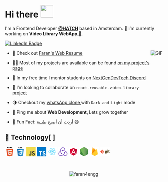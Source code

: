 <h1>Hi there <img src="https://media.giphy.com/media/hvRJCLFzcasrR4ia7z/giphy.gif" width="40px" height="40px"></h1>

<p>I'm a Frontend Developer <strong><a target="_blank"  href="https://hatchstudio.co/">@HATCH</a></strong> based in Amsterdam. 🔭 I’m currently working on <strong>Video Library WebApp</strong><a target="_blank"  href="https://islaamify360.web.app/home"> 🔗</a>.

<p align="left">
<a target="_blank"  href="https://www.linkedin.com/in/faran4engg/"><img src="https://img.shields.io/badge/-@faran4engg-0077B5?style=flat-square&amp;labelColor=0077B5&amp;logo=LinkedIn&amp;link=https://www.linkedin.com/in/faran4engg/" alt="LinkedIn Badge"></a>
<!-- <a target="_blank"><img src="https://visitor-badge.glitch.me/badge?page_id=faran4engg.faran4engg" alt="Vistor Badge"></a>
</p> -->

</p>

<!-- <img align="right" alt="GIF" height="300px" src="https://media.giphy.com/media/du3J3cXyzhj75IOgvA/giphy.gif" /> -->
<img align="right" alt="GIF" height="300px" src="https://media.giphy.com/media/xT9IgzoKnwFNmISR8I/giphy.gif" />
<!-- <h2>⚡️ Few Quick Facts</h2> -->

- 📙 Check out <a target="_blank"  href="https://faran-cv.vercel.app/">Faran's Web Resume</a>

- 👨‍💻 Most of my projects are available can be found <a target="_blank"  href="https://faran-cv.vercel.app/personal-projects">on my project's page</a>

- 🤝 In my free time I mentor students on  <a target="_blank"  href="https://discord.gg/SMsZ9Hx4d5">NextGenDevTech Discord</a>

- 👯 I’m looking to collaborate on `react-reusable-video-library` <a href="https://github.com/faran4engg/react-reusable-video-library" target="_blank">project</a>

- 🌗 Checkout my <a target="_blank"  href="https://faran-whatsapp.web.app/login">whatsApp clone </a>with `Dark and Light` mode

- 💬 Ping me about <strong>Web Development, </strong>Lets grow together

- 🎉 Fun Fact: أردت أن أصبح طبيبة 😅

<h2>🚀 Technology[ ]</h2>

<p>
<code><img height="30" src="https://raw.githubusercontent.com/github/explore/80688e429a7d4ef2fca1e82350fe8e3517d3494d/topics/html/html.png"></code>
<code><img height="30" src="https://raw.githubusercontent.com/github/explore/80688e429a7d4ef2fca1e82350fe8e3517d3494d/topics/css/css.png"></code>
<code><img height="30" src="https://raw.githubusercontent.com/github/explore/80688e429a7d4ef2fca1e82350fe8e3517d3494d/topics/javascript/javascript.png"></code>
<code><img height="30" src="https://raw.githubusercontent.com/github/explore/80688e429a7d4ef2fca1e82350fe8e3517d3494d/topics/typescript/typescript.png"></code>
<code><img height="30" src="https://raw.githubusercontent.com/github/explore/80688e429a7d4ef2fca1e82350fe8e3517d3494d/topics/react/react.png"></code>
<code><img height="30" src="https://raw.githubusercontent.com/github/explore/5c058a388828bb5fde0bcafd4bc867b5bb3f26f3/topics/redux/redux.png"></code>
<code><img height="30" src="https://raw.githubusercontent.com/github/explore/80688e429a7d4ef2fca1e82350fe8e3517d3494d/topics/angular/angular.png"></code>
<code><img height="30" src="https://raw.githubusercontent.com/github/explore/80688e429a7d4ef2fca1e82350fe8e3517d3494d/topics/nodejs/nodejs.png"></code>
<code><img height="30" src="https://raw.githubusercontent.com/github/explore/80688e429a7d4ef2fca1e82350fe8e3517d3494d/topics/firebase/firebase.png"></code>
<code><img height="30" src="https://raw.githubusercontent.com/github/explore/80688e429a7d4ef2fca1e82350fe8e3517d3494d/topics/git/git.png"></code>
</p>
<br />

<p align="center">

<!-- 
<img  src="https://github-readme-stats.vercel.app/api?username=faran4engg&show_icons=true&count_private=true&&include_all_commits =true&theme=onedark" alt="faran4engg" width="100%" />
-->
<img  height="195" src="https://github-readme-stats.vercel.app/api/top-langs/?username=faran4engg&hide=css&theme=nord" alt="faran4engg" />

</p>
